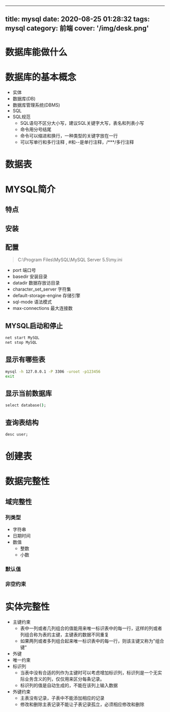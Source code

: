 
---
title: mysql
date: 2020-08-25 01:28:32
tags: mysql
category: 前端
cover: '/img/desk.png'
---
# 数据库能做什么
# 数据库的基本概念
- 实体
- 数据库(DB)
- 数据库管理系统(DBMS)
- SQL
- SQL规范
  - SQL语句不区分大小写，建议SQL关键字大写，表名和列表小写
  - 命令用分号结尾
  - 命令可以缩进和换行，一种类型的关键字放在一行
  - 可以写单行和多行注释 , #和--是单行注释，/***/多行注释
# 数据表
# MYSQL简介
## 特点
## 安装
## 配置
> C:\Program Files\MySQL\MySQL Server 5.5\my.ini
- port 端口号
- basedir 安装目录
- datadir 数据存放访目录
- character_set_server 字符集
- default-storage-engine 存储引擎
- sql-mode 语法模式
- max-connections 最大连接数

## MYSQL启动和停止
```js
net start MySQL
net stop MySQL
```
## 显示有哪些表
```cmd
mysql -h 127.0.0.1 -P 3306 -uroot -p123456
exit
```
## 显示当前数据库
```cmd
select database();
```
## 查询表结构
```cmd
desc user;
```

# 创建表
# 数据完整性
## 域完整性
### 列类型
- 字符串
- 日期时间
- 数值
  - 整数
  - 小数
  
### 默认值
### 非空约束
# 实体完整性
- 主键约束
  - 表中一列或者几列组合的值能用来唯一标识表中的每一行，这样的列或者列组合称为表的主键，主键表的数据不同重复
  - 如果两列或者多列组合起来唯一标识表中的每一行，则该主键又称为"组合键"
- 外键
- 唯一约束
- 标识列
  - 当表中没有合适的列作为主键时可以考虑增加标识列，标识列是一个无实际业务含义的列，仅仅用来区分每条记录。
  - 标识列的值是自动生成的，不能在该列上输入数据
- 外键约束
  - 主表没有记录，子表中不能添加相应的记录
  - 修改和删除主表记录不能让子表记录孤立，必须相应修改和删除

